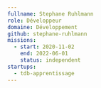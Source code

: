 ```yaml
---
fullname: Stephane Ruhlmann
role: Développeur
domaine: Développement
github: stephane-ruhlmann
missions:
  - start: 2020-11-02
    end: 2022-06-01
    status: independent
startups:
  - tdb-apprentissage
---
```

